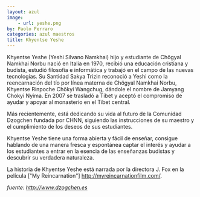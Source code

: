 ```yaml
---
layout: azul
image:
    - url: yeshe.png
by: Paolo Ferraro
categories: azul maestros
title: Khyentse Yeshe
---
```

Khyentse Yeshe (Yeshi Silvano Namkhai) hijo y estudiante de Chögyal Namkhai Norbu nació en Italia en 1970, recibió una educación cristiana y budista, estudió filosofía e informática y trabajó en el campo de las nuevas tecnologías.
Su Santidad Sakya Trizin reconoció a Yeshi como la reencarnación del tío por línea materna de Chögyal Namkhai Norbu, Khyentse Rinpoche Chökyi Wangchug, dándole el nombre de Jamyang Chokyi Nyima. En 2007 se trasladó a Tíbet y aceptó el compromiso de ayudar y apoyar al monasterio en el Tíbet central.

Más recientemente, está dedicando su vida al futuro de la Comunidad Dzogchen fundada por CHNN, siguiendo las instrucciones de su maestro y el cumplimiento de los deseos de sus estudiantes.

Khyentse Yeshe tiene una forma abierta y fácil de enseñar, consigue hablando de una manera fresca y espontánea captar el interés y ayudar a los estudiantes a entrar en la esencia de las enseñanzas budistas y descubrir su verdadera naturaleza.

La historia de Khyentse Yeshe está narrada por la directora J. Fox en la película ["My Reincarnation"] <http://myreincarnationfilm.com/>.

*fuente: <http://www.dzogchen.es>*